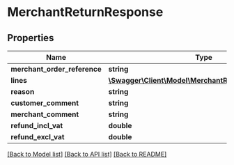 # MerchantReturnResponse

## Properties
Name | Type | Description | Notes
------------ | ------------- | ------------- | -------------
**merchant_order_reference** | **string** |  | [optional] 
**lines** | [**\Swagger\Client\Model\MerchantReturnLineResponse[]**](MerchantReturnLineResponse.md) |  | [optional] 
**reason** | **string** |  | [optional] 
**customer_comment** | **string** |  | [optional] 
**merchant_comment** | **string** |  | [optional] 
**refund_incl_vat** | **double** |  | [optional] 
**refund_excl_vat** | **double** |  | [optional] 

[[Back to Model list]](../README.md#documentation-for-models) [[Back to API list]](../README.md#documentation-for-api-endpoints) [[Back to README]](../README.md)


